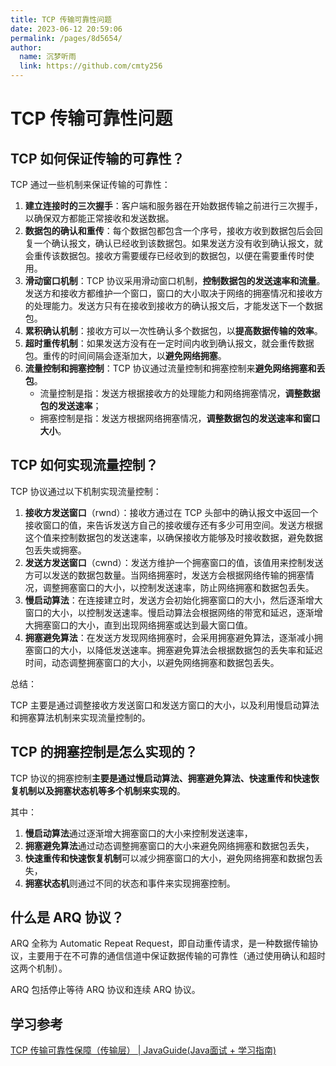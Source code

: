 ```yaml
---
title: TCP 传输可靠性问题
date: 2023-06-12 20:59:06
permalink: /pages/8d5654/
author: 
  name: 沉梦听雨
  link: https://github.com/cmty256
---
```

# TCP 传输可靠性问题

## TCP 如何保证传输的可靠性？

TCP 通过一些机制来保证传输的可靠性：

1. **建立连接时的三次握手**：客户端和服务器在开始数据传输之前进行三次握手，以确保双方都能正常接收和发送数据。
2. **数据包的确认和重传**：每个数据包都包含一个序号，接收方收到数据包后会回复一个确认报文，确认已经收到该数据包。如果发送方没有收到确认报文，就会重传该数据包。接收方需要缓存已经收到的数据包，以便在需要重传时使用。
3. **滑动窗口机制**：TCP 协议采用滑动窗口机制，**控制数据包的发送速率和流量**。发送方和接收方都维护一个窗口，窗口的大小取决于网络的拥塞情况和接收方的处理能力。发送方只有在接收到接收方的确认报文后，才能发送下一个数据包。
4. **累积确认机制**：接收方可以一次性确认多个数据包，以**提高数据传输的效率**。
5. **超时重传机制**：如果发送方没有在一定时间内收到确认报文，就会重传数据包。重传的时间间隔会逐渐加大，以**避免网络拥塞**。
6. **流量控制和拥塞控制**：TCP 协议通过流量控制和拥塞控制来**避免网络拥塞和丢包**。
   - 流量控制是指：发送方根据接收方的处理能力和网络拥塞情况，**调整数据包的发送速率**；
   - 拥塞控制是指：发送方根据网络拥塞情况，**调整数据包的发送速率和窗口大小**。

## TCP 如何实现流量控制？


TCP 协议通过以下机制实现流量控制：

1. **接收方发送窗口**（rwnd）：接收方通过在 TCP 头部中的确认报文中返回一个接收窗口的值，来告诉发送方自己的接收缓存还有多少可用空间。发送方根据这个值来控制数据包的发送速率，以确保接收方能够及时接收数据，避免数据包丢失或拥塞。
2. **发送方发送窗口**（cwnd）：发送方维护一个拥塞窗口的值，该值用来控制发送方可以发送的数据包数量。当网络拥塞时，发送方会根据网络传输的拥塞情况，调整拥塞窗口的大小，以控制发送速率，防止网络拥塞和数据包丢失。
3. **慢启动算法**：在连接建立时，发送方会初始化拥塞窗口的大小，然后逐渐增大窗口的大小，以控制发送速率。慢启动算法会根据网络的带宽和延迟，逐渐增大拥塞窗口的大小，直到出现网络拥塞或达到最大窗口值。
4. **拥塞避免算法**：在发送方发现网络拥塞时，会采用拥塞避免算法，逐渐减小拥塞窗口的大小，以降低发送速率。拥塞避免算法会根据数据包的丢失率和延迟时间，动态调整拥塞窗口的大小，以避免网络拥塞和数据包丢失。

总结：

TCP 主要是通过调整接收方发送窗口和发送方窗口的大小，以及利用慢启动算法和拥塞算法机制来实现流量控制的。

## TCP 的拥塞控制是怎么实现的？

TCP 协议的拥塞控制**主要是通过慢启动算法、拥塞避免算法、快速重传和快速恢复机制以及拥塞状态机等多个机制来实现的**。

其中：

1. **慢启动算法**通过逐渐增大拥塞窗口的大小来控制发送速率，
2. **拥塞避免算法**通过动态调整拥塞窗口的大小来避免网络拥塞和数据包丢失，
3. **快速重传和快速恢复机制**可以减少拥塞窗口的大小，避免网络拥塞和数据包丢失，
4. **拥塞状态机**则通过不同的状态和事件来实现拥塞控制。

## 什么是 ARQ 协议？

ARQ 全称为 Automatic Repeat Request，即自动重传请求，是一种数据传输协议，主要用于在不可靠的通信信道中保证数据传输的可靠性（通过使用确认和超时这两个机制）。

ARQ 包括停止等待 ARQ 协议和连续 ARQ 协议。

## 学习参考

[TCP 传输可靠性保障（传输层） | JavaGuide(Java面试 + 学习指南)](https://javaguide.cn/cs-basics/network/tcp-reliability-guarantee.html)

